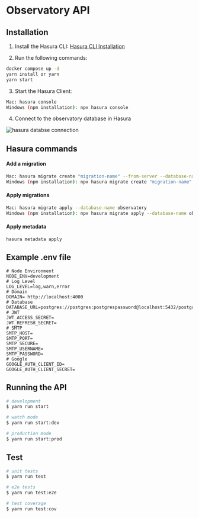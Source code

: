 # Observatory API

## Installation

1. Install the Hasura CLI:
   [Hasura CLI Installation](https://hasura.io/docs/latest/hasura-cli/install-hasura-cli/)

2. Run the following commands:

```bash
docker compose up -d
yarn install or yarn
yarn start
```

3. Start the Hasura Client:

```bash
Mac: hasura console
Windows (npm installation): npx hasura console
```

4. Connect to the observatory database in Hasura

![hasura databse connection](https://drive.google.com/uc?id=1b9AEGIfOmNrzf0iZqwMi_YpY9Ll-eCDq)

## Hasura commands

#### Add a migration

```bash
Mac: hasura migrate create "migration-name" --from-server --database-name observatory
Windows (npm installation): npx hasura migrate create "migration-name" --from-server --database-name observatory
```

#### Apply migrations

```bash
Mac: hasura migrate apply --database-name observatory
Windows (npm installation): npx hasura migrate apply --database-name observatory
```

#### Apply metadata
```
hasura metadata apply
```

## Example .env file

```dosini
# Node Environment
NODE_ENV=development
# Log Level
LOG_LEVEL=log,warn,error
# Domain
DOMAIN= http://localhost:4000
# Database
DATABASE_URL=postgres://postgres:postgrespassword@localhost:5432/postgres
# JWT
JWT_ACCESS_SECRET=
JWT_REFRESH_SECRET=
# SMTP
SMTP_HOST=
SMTP_PORT=
SMTP_SECURE=
SMTP_USERNAME=
SMTP_PASSWORD=
# Google
GOOGLE_AUTH_CLIENT_ID=
GOOGLE_AUTH_CLIENT_SECRET=
```

## Running the API

```bash
# development
$ yarn run start

# watch mode
$ yarn run start:dev

# production mode
$ yarn run start:prod
```

## Test

```bash
# unit tests
$ yarn run test

# e2e tests
$ yarn run test:e2e

# test coverage
$ yarn run test:cov
```
